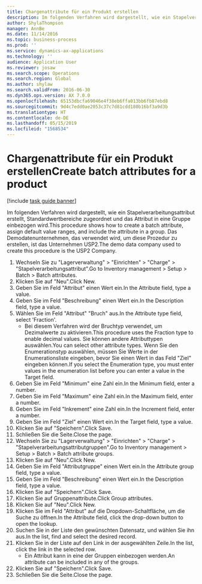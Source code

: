 ```yaml
---
title: Chargenattribute für ein Produkt erstellen
description: Im folgenden Verfahren wird dargestellt, wie ein Stapelverarbeitungsattribut erstellt, Standardwertbereiche zugeordnet und das Attribut in eine Gruppe einbezogen wird.
author: ShylaThompson
manager: AnnBe
ms.date: 11/14/2016
ms.topic: business-process
ms.prod: ''
ms.service: dynamics-ax-applications
ms.technology: ''
audience: Application User
ms.reviewer: josaw
ms.search.scope: Operations
ms.search.region: Global
ms.author: shylaw
ms.search.validFrom: 2016-06-30
ms.dyn365.ops.version: AX 7.0.0
ms.openlocfilehash: 65153dbcfa69046e4f38eb6ffa013bb6fb87ebd8
ms.sourcegitcommit: 9d4c7edd0ae2053c37c7d81cdd180b16bf3a9d3b
ms.translationtype: HT
ms.contentlocale: de-DE
ms.lasthandoff: 05/15/2019
ms.locfileid: "1568534"
---
```

# <a name="create-batch-attributes-for-a-product"></a><span data-ttu-id="6a1eb-103">Chargenattribute für ein Produkt erstellen</span><span class="sxs-lookup"><span data-stu-id="6a1eb-103">Create batch attributes for a product</span></span>

[!include [task guide banner](../../includes/task-guide-banner.md)]

<span data-ttu-id="6a1eb-104">Im folgenden Verfahren wird dargestellt, wie ein Stapelverarbeitungsattribut erstellt, Standardwertbereiche zugeordnet und das Attribut in eine Gruppe einbezogen wird.</span><span class="sxs-lookup"><span data-stu-id="6a1eb-104">This procedure shows how to create a batch attribute, assign default value ranges, and include the attribute in a group.</span></span> <span data-ttu-id="6a1eb-105">Das Demodatenunternehmen, das verwendet wird, um diese Prozedur zu erstellen, ist das Unternehmen USP2.</span><span class="sxs-lookup"><span data-stu-id="6a1eb-105">The demo data company used to create this procedure is the USP2 Company.</span></span>

1. <span data-ttu-id="6a1eb-106">Wechseln Sie zu "Lagerverwaltung" > "Einrichten" > "Charge" > "Stapelverarbeitungsattribut".</span><span class="sxs-lookup"><span data-stu-id="6a1eb-106">Go to Inventory management > Setup > Batch > Batch attributes.</span></span>
2. <span data-ttu-id="6a1eb-107">Klicken Sie auf "Neu".</span><span class="sxs-lookup"><span data-stu-id="6a1eb-107">Click New.</span></span>
3. <span data-ttu-id="6a1eb-108">Geben Sie im Feld "Attribut" einen Wert ein.</span><span class="sxs-lookup"><span data-stu-id="6a1eb-108">In the Attribute field, type a value.</span></span>
4. <span data-ttu-id="6a1eb-109">Geben Sie im Feld "Beschreibung" einen Wert ein.</span><span class="sxs-lookup"><span data-stu-id="6a1eb-109">In the Description field, type a value.</span></span>
5. <span data-ttu-id="6a1eb-110">Wählen Sie im Feld "Attribut" "Bruch" aus.</span><span class="sxs-lookup"><span data-stu-id="6a1eb-110">In the Attribute type field, select 'Fraction'.</span></span>
    * <span data-ttu-id="6a1eb-111">Bei diesem Verfahren wird der Bruchtyp verwendet, um Dezimalwerte zu aktivieren.</span><span class="sxs-lookup"><span data-stu-id="6a1eb-111">This procedure uses the Fraction type to enable decimal values.</span></span> <span data-ttu-id="6a1eb-112">Sie können andere Attributtypen auswählen.</span><span class="sxs-lookup"><span data-stu-id="6a1eb-112">You can select other attribute types.</span></span> <span data-ttu-id="6a1eb-113">Wenn Sie den Enumerationstyp auswählen, müssen Sie Werte in der Enumerationsliste eingeben, bevor Sie einen Wert in das Feld "Ziel" eingeben können.</span><span class="sxs-lookup"><span data-stu-id="6a1eb-113">If you select the Enumeration type, you must enter values in the enumeration list before you can enter a value in the Target field.</span></span>  
6. <span data-ttu-id="6a1eb-114">Geben Sie im Feld "Minimum" eine Zahl ein.</span><span class="sxs-lookup"><span data-stu-id="6a1eb-114">In the Minimum field, enter a number.</span></span>
7. <span data-ttu-id="6a1eb-115">Geben Sie im Feld "Maximum" eine Zahl ein.</span><span class="sxs-lookup"><span data-stu-id="6a1eb-115">In the Maximum field, enter a number.</span></span>
8. <span data-ttu-id="6a1eb-116">Geben Sie im Feld "Inkrement" eine Zahl ein.</span><span class="sxs-lookup"><span data-stu-id="6a1eb-116">In the Increment field, enter a number.</span></span>
9. <span data-ttu-id="6a1eb-117">Geben Sie im Feld "Ziel" einen Wert ein.</span><span class="sxs-lookup"><span data-stu-id="6a1eb-117">In the Target field, type a value.</span></span>
10. <span data-ttu-id="6a1eb-118">Klicken Sie auf "Speichern".</span><span class="sxs-lookup"><span data-stu-id="6a1eb-118">Click Save.</span></span>
11. <span data-ttu-id="6a1eb-119">Schließen Sie die Seite.</span><span class="sxs-lookup"><span data-stu-id="6a1eb-119">Close the page.</span></span>
12. <span data-ttu-id="6a1eb-120">Wechseln Sie zu "Lagerverwaltung" > "Einrichten" > "Charge" > "Stapelverarbeitungsattributgruppen".</span><span class="sxs-lookup"><span data-stu-id="6a1eb-120">Go to Inventory management > Setup > Batch > Batch attribute groups.</span></span>
13. <span data-ttu-id="6a1eb-121">Klicken Sie auf "Neu".</span><span class="sxs-lookup"><span data-stu-id="6a1eb-121">Click New.</span></span>
14. <span data-ttu-id="6a1eb-122">Geben Sie im Feld "Attributgruppe" einen Wert ein.</span><span class="sxs-lookup"><span data-stu-id="6a1eb-122">In the Attribute group field, type a value.</span></span>
15. <span data-ttu-id="6a1eb-123">Geben Sie im Feld "Beschreibung" einen Wert ein.</span><span class="sxs-lookup"><span data-stu-id="6a1eb-123">In the Description field, type a value.</span></span>
16. <span data-ttu-id="6a1eb-124">Klicken Sie auf "Speichern".</span><span class="sxs-lookup"><span data-stu-id="6a1eb-124">Click Save.</span></span>
17. <span data-ttu-id="6a1eb-125">Klicken Sie auf Gruppenattribute.</span><span class="sxs-lookup"><span data-stu-id="6a1eb-125">Click Group attributes.</span></span>
18. <span data-ttu-id="6a1eb-126">Klicken Sie auf "Neu".</span><span class="sxs-lookup"><span data-stu-id="6a1eb-126">Click New.</span></span>
19. <span data-ttu-id="6a1eb-127">Klicken Sie im Feld "Attribut" auf die Dropdown-Schaltfläche, um die Suche zu öffnen.</span><span class="sxs-lookup"><span data-stu-id="6a1eb-127">In the Attribute field, click the drop-down button to open the lookup.</span></span>
20. <span data-ttu-id="6a1eb-128">Suchen Sie in der Liste den gewünschten Datensatz, und wählen Sie ihn aus.</span><span class="sxs-lookup"><span data-stu-id="6a1eb-128">In the list, find and select the desired record.</span></span>
21. <span data-ttu-id="6a1eb-129">Klicken Sie in der Liste auf den Link in der ausgewählten Zeile.</span><span class="sxs-lookup"><span data-stu-id="6a1eb-129">In the list, click the link in the selected row.</span></span>
    * <span data-ttu-id="6a1eb-130">Ein Attribut kann in eine der Gruppen einbezogen werden.</span><span class="sxs-lookup"><span data-stu-id="6a1eb-130">An attribute can be included in any of the groups.</span></span>  
22. <span data-ttu-id="6a1eb-131">Klicken Sie auf "Speichern".</span><span class="sxs-lookup"><span data-stu-id="6a1eb-131">Click Save.</span></span>
23. <span data-ttu-id="6a1eb-132">Schließen Sie die Seite.</span><span class="sxs-lookup"><span data-stu-id="6a1eb-132">Close the page.</span></span>

